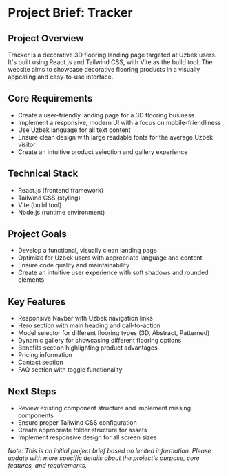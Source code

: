 # Project Brief: Tracker

## Project Overview
Tracker is a decorative 3D flooring landing page targeted at Uzbek users. It's built using React.js and Tailwind CSS, with Vite as the build tool. The website aims to showcase decorative flooring products in a visually appealing and easy-to-use interface.

## Core Requirements
- Create a user-friendly landing page for a 3D flooring business
- Implement a responsive, modern UI with a focus on mobile-friendliness
- Use Uzbek language for all text content
- Ensure clean design with large readable fonts for the average Uzbek visitor
- Create an intuitive product selection and gallery experience

## Technical Stack
- React.js (frontend framework)
- Tailwind CSS (styling)
- Vite (build tool)
- Node.js (runtime environment)

## Project Goals
- Develop a functional, visually clean landing page
- Optimize for Uzbek users with appropriate language and content
- Ensure code quality and maintainability
- Create an intuitive user experience with soft shadows and rounded elements

## Key Features
- Responsive Navbar with Uzbek navigation links
- Hero section with main heading and call-to-action
- Model selector for different flooring types (3D, Abstract, Patterned)
- Dynamic gallery for showcasing different flooring options
- Benefits section highlighting product advantages
- Pricing information
- Contact section
- FAQ section with toggle functionality

## Next Steps
- Review existing component structure and implement missing components
- Ensure proper Tailwind CSS configuration
- Create appropriate folder structure for assets
- Implement responsive design for all screen sizes

*Note: This is an initial project brief based on limited information. Please update with more specific details about the project's purpose, core features, and requirements.* 